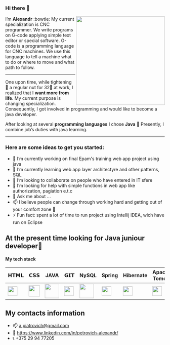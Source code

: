 ### Hi there 👋

<p align = "right" > 
   <img align = "right" src ="https://i.imgur.com/oIXjACX.gif"" height ="280px">

I’m **Alexandr** :bowtie: My current specialization is CNC programmer. We write programs on G-code applying simple text editor or special software. G-code is a programming language for CNC machines. We use this language to tell a machine what to do or where to move and what path to follow.
___
One upon time, while tightening :wrench: a regular nut for 32:nut_and_bolt: at work, I realized that I **want more from life**. My current purpose is changing specialization. Consequently, I got involved in programming and would like to become a java developer.

After looking at several **programming languages** I chose **Java** :100: Presently, I combine job’s duties with java learning.
___

### Here are some ideas to get you started:

- 🔭 I’m currently working on final Epam's training web app project using java 
- 🌱 I’m currently learning web app layer architectyre and other patterns, SQL
- 👯 I’m looking to collaborate on people who have entered in IT sfere 
- 🤔 I’m looking for help with simple functions in web app like authorization, pagiation e.t.c
- 💬 Ask me about ...
- 📫 I believe people can change through working hard and getting out of your comfort zone :seedling:
- ⚡ Fun fact: spent a lot of time to run project using Intellij IDEA, wich have run on Eclipse

## At the present time looking for Java juniour developer:raising_hand:
                                                                               
#### My tech stack

| 𝗛𝗧𝗠𝗟 | 𝗖𝗦𝗦 | JAVA | 𝗚𝗜𝗧 | NySQL| Spring | Hibernate |Apache Tomcat|
| ---- | --- | ---- | --- | ---- | ------ | --------- |-------------|
|<img height="30px" src="https://cdn.svgporn.com/logos/html-5.svg">|<img height="35px" src="https://cdn.svgporn.com/logos/css-3.svg">|<img height="45px" src="https://cdn.svgporn.com/logos/java.svg">|<img height="30px" src="https://cdn.svgporn.com/logos/git-icon.svg">|<img height="45px" src="https://cdn.svgporn.com/logos/mysql.svg">|<img height="30px" src="https://cdn.svgporn.com/logos/spring-icon.svg">|<img height="30px" src="https://cdn.svgporn.com/logos/hibernate.svg">|<img height="30px" align="center" src="https://cdn.svgporn.com/logos/tomcat.svg">|

## **My contacts information**

- :mailbox: a.piatrovich@gmail.com
- :link: https://www.linkedin.com/in/petroviсh-alexаndr/
- :telephone_receiver: +375 29 94 77205
